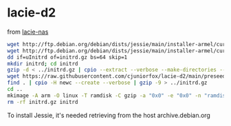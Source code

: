 # lacie-d2

from [lacie-nas](http://lacie-nas.org/doku.php?id=debian_install)

```sh
wget http://ftp.debian.org/debian/dists/jessie/main/installer-armel/current/images/kirkwood/network-console/lacie/uInitrd
wget http://ftp.debian.org/debian/dists/jessie/main/installer-armel/current/images/kirkwood/network-console/lacie/d2net/uImage
dd if=uInitrd of=initrd.gz bs=64 skip=1
mkdir initrd; cd initrd
gzip -d < ../initrd.gz | cpio --extract --verbose --make-directories --no-absolute-filenames
wget https://raw.githubusercontent.com/cjuniorfox/lacie-d2/main/preseed.cfg
find . | cpio -H newc --create --verbose | gzip -9 > ../initrd.gz
cd ..
mkimage -A arm -O linux -T ramdisk -C gzip -a "0x0" -e "0x0" -n "ramdisk with preseed.cfg" -d initrd.gz uInitrd
rm -rf initrd.gz initrd
```
To install Jessie, it's needed retrieving from the host archive.debian.org
